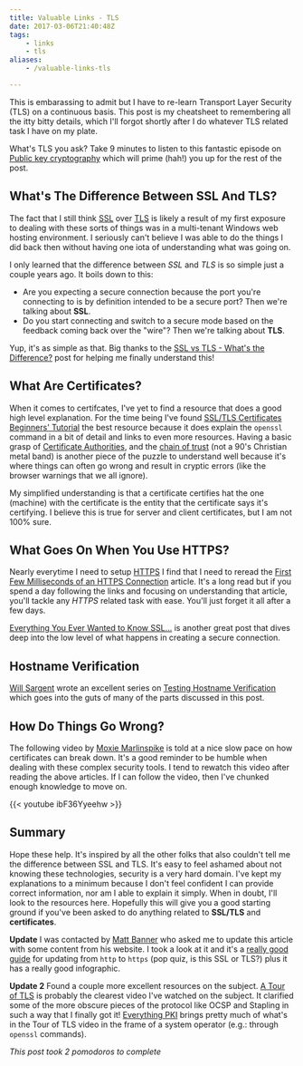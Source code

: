 ```yaml
---
title: Valuable Links - TLS
date: 2017-03-06T21:40:48Z
tags:
    - links
    - tls
aliases:
    - /valuable-links-tls

---
```


This is embarassing to admit but I have to re-learn Transport Layer Security (TLS) on a continuous basis. This post
is my cheatsheet to remembering all the itty bitty details, which I'll forgot shortly after I do whatever TLS related
task I have on my plate.

What's TLS you ask? Take 9 minutes to listen to this fantastic episode on [Public key cryptography][podcast-episode]
which will prime (hah!) you up for the rest of the post.

[podcast-episode]: http://www.bbc.co.uk/programmes/p04vqrwy

## What's The Difference Between SSL And TLS?

The fact that I still think [SSL][ssl-link] over [TLS][tls-link] is likely a result of my first exposure to dealing with
these sorts of things was in a multi-tenant Windows web hosting environment. I seriously can't believe I was able to do
the things I did back then without having one iota of understanding what was going on.

I only learned that the difference between *SSL* and *TLS* is so simple just a couple years ago. It boils down to this:

* Are you expecting a secure connection because the port you're connecting to is by definition intended to be a secure
  port? Then we're talking about **SSL**.
* Do you start connecting and switch to a secure mode based on the feedback coming back over the "wire"? Then we're
  talking about **TLS**.

Yup, it's as simple as that. Big thanks to the [SSL vs TLS - What's the Difference?][best-ssl-vs-tls] post for helping
me finally understand this!

[best-ssl-vs-tls]: https://luxsci.com/blog/ssl-versus-tls-whats-the-difference.html
[ssl-link]: https://en.wikipedia.org/wiki/Transport_Layer_Security
[tls-link]: https://en.wikipedia.org/wiki/Transport_Layer_Security

## What Are Certificates?

When it comes to certifcates, I've yet to find a resource that does a good high level explanation. For the time being
I've found [SSL/TLS Certificates Beginners' Tutorial][cert-tut] the best resource because it does explain the `openssl`
command in a bit of detail and links to even more resources. Having a basic grasp of [Certificate Authorities][ca-link],
and the [chain of trust][chain-of-trust] (not a 90's Christian metal band) is another piece
of the puzzle to understand well because it's where things can often go wrong and result in cryptic errors
(like the browser warnings that we all ignore).

My simplified understanding is that a certificate certifies hat the one (machine) with the certificate is the entity
that the certificate says it's certifying. I believe this is true for server and client certificates, but I am not 100% sure.

[chain-of-trust]: https://en.wikipedia.org/wiki/Chain_of_trust
[ca-link]: https://en.wikipedia.org/wiki/Certificate_authority
[cert-tut]: https://blog.talpor.com/2015/07/ssltls-certificates-beginners-tutorial/

## What Goes On When You Use HTTPS?

Nearly everytime I need to setup [HTTPS][https-link] I find that I need to reread the
[First Few Milliseconds of an HTTPS Connection][https-link] article. It's a long read but if you spend a day following
the links and focusing on understanding that article, you'll tackle any *HTTPS* related task with ease. You'll just
forget it all after a few days.

[Everything You Ever Wanted to Know SSL...][everything-ssl] is another great post that dives deep into the low level of
what happens in creating a secure connection.

[https-link]: https://en.wikipedia.org/wiki/HTTPS
[first-few-seconds]: http://www.moserware.com/2009/06/first-few-milliseconds-of-https.html
[everything-ssl]: http://www.robinhowlett.com/blog/2016/01/05/everything-you-ever-wanted-to-know-about-ssl-but-were-afraid-to-ask/

## Hostname Verification

[Will Sargent][will-sargent] wrote an excellent series on [Testing Hostname Verification][testing-hostname-verification]
which goes into the guts of many of the parts discussed in this post.

[will-sargent]: "https://twitter.com/will_sargent"
[testing-hostname-verification]: https://tersesystems.com/blog/2014/03/31/testing-hostname-verification/

## How Do Things Go Wrong?

The following video by [Moxie Marlinspike][moxie-website] is told at a nice slow pace on how certificates can break down.
It's a good reminder to be humble when dealing with these complex security tools. I tend to rewatch this video after
reading the above articles. If I can follow the video, then I've chunked enough knowledge to move on.

{{< youtube ibF36Yyeehw >}}

[moxie-website]: https://moxie.org/

## Summary

Hope these help. It's inspired by all the other folks that also couldn't tell me the difference between SSL and TLS.
It's easy to feel ashamed about not knowing these technologies, security is a very hard domain. I've kept my
explanations to a minimum because I don't feel confident I can provide correct information, nor am I able to explain it
simply. When in doubt, I'll look to the resources here. Hopefully this will give you a good starting ground if you've
been asked to do anything related to **SSL/TLS** and **certificates**.

**Update** I was contacted by [Matt Banner][matt-banner] who asked me to update this article with some content from his
website. I took a look at it and it's a [really good guide][infographic] for updating from `http` to `https` (pop quiz, is
this SSL or TLS?) plus it has a really good infographic.

[matt-banner]: https://twitter.com/BlastYourBlog
[infographic]: https://www.onblastblog.com/http-to-https/

**Update 2** Found a couple more excellent resources on the subject. [A Tour of TLS][tour-tls] is probably the clearest
video I've watched on the subject. It clarified some of the more obscure pieces of the protocol like OCSP and Stapling
in such a way that I finally got it! [Everything PKI][everything-pki] brings pretty much of what's in the Tour of
TLS video in the frame of a system operator (e.g.: through `openssl` commands).

[everything-pki]: https://smallstep.com/blog/everything-pki.html
[tour-tls]: https://www.youtube.com/watch?v=yzz3bcnWf7M

*This post took 2 pomodoros to complete*

